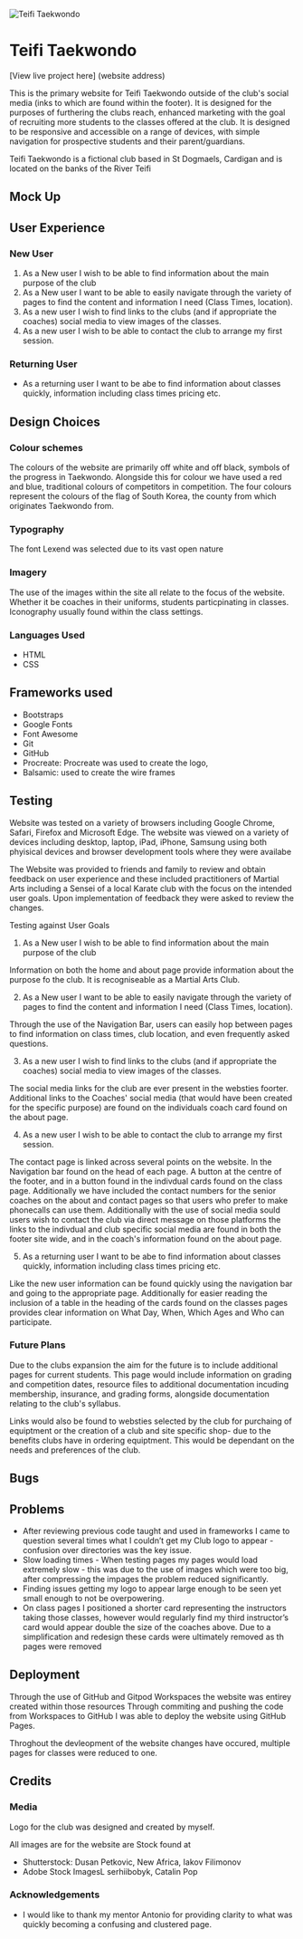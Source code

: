![Teifi Taekwondo](logo.png)

# Teifi Taekwondo
[View live project here] (website address)

This is the primary website for Teifi Taekwondo outside of the club's social media (inks to which are found within the footer). It is designed for the purposes of furthering the clubs reach, enhanced marketing with the goal of recruiting more students to the classes offered at the club. It is designed to be responsive and accessible on a range of devices, with simple navigation for prospective students and their parent/guardians.

Teifi Taekwondo is a fictional club based in St Dogmaels, Cardigan and is located on the banks of the River Teifi

## Mock Up

## User Experience

### New User
1. As a New user I wish to be able to find information about the main purpose of the club
2. As a New user I want to be able to easily navigate through the variety of pages to find the content and information I need (Class Times, location). 
3. As a new user I wish to find links to the clubs (and if appropriate the coaches) social media to view images of the classes.
4. As a new user I wish to be able to contact the club to arrange my first session.

### Returning User
- As a returning user I want to be abe to find information about classes quickly, information including class times pricing etc.

## Design Choices
### Colour schemes
The colours of the website are primarily off white and off black, symbols of the progress in Taekwondo. Alongside this for colour we have used a red and blue, traditional colours of competitors in competition. The four colours represent the colours of the flag of South Korea, the county from which originates Taekwondo from.

### Typography
The font Lexend was selected due to its vast open nature

### Imagery
The use of the images within the site all relate to the focus of the website. Whether it be coaches in their uniforms, students particpinating in classes. Iconography usually found within the class settings.

### Languages Used
- HTML
- CSS

## Frameworks used
- Bootstraps
- Google Fonts
- Font Awesome
- Git
- GitHub
- Procreate: Procreate was used to create the logo, 
- Balsamic: used to create the wire frames

## Testing
Website was tested on a variety of browsers including Google Chrome, Safari, Firefox and Microsoft Edge.
The website was viewed on a variety of devices including desktop, laptop, iPad, iPhone, Samsung using both phyisical devices and browser development tools where they were availabe

The Website was provided to friends and family to review and obtain feedback on user experience and these included practitioners of  Martial Arts including a Sensei of a local Karate club with the focus on the intended user goals. Upon implementation of feedback they were asked to review the changes. 

Testing against User Goals
1. As a New user I wish to be able to find information about the main purpose of the club

Information on both the home and about page provide information about the purpose fo the club. It is recogniseable as a Martial Arts Club.

2. As a New user I want to be able to easily navigate through the variety of pages to find the content and information I need (Class Times, location).

Through the use of the Navigation Bar, users can easily hop between pages to find information on class times, club location, and even frequently asked questions. 

3. As a new user I wish to find links to the clubs (and if appropriate the coaches) social media to view images of the classes.

The social media links for the club are ever present in the websties foorter. Additional links to the Coaches' social media (that would have been created for the specific purpose) are found on the individuals coach card found on the about page.

4. As a new user I wish to be able to contact the club to arrange my first session.

The contact page is linked across several points on the website. In the Navigation bar found on the head of each page. A button at the centre of the footer, and in a button found in the indivdual cards found on the class page.
Additionally we have included the contact numbers for the senior coaches on the about and contact pages so that users who prefer to make phonecalls can use them. Additionally with the use of social media sould users wish to contact the club via direct message on those platforms the links to the indivdual and club specific social media are found in both the footer site wide, and in the coach's information found on the about page.

5. As a returning user I want to be abe to find information about classes quickly, information including class times pricing etc.

Like the new user information can be found quickly using the navigation bar and going to the appropriate page. Additionally for easier reading the inclusion of a table in the heading of the cards found on the classes pages provides clear information on What Day, When, Which Ages and Who can participate.

### Future Plans
Due to the clubs expansion the aim for the future is to include additional pages for current students. This page would include information on grading and competition dates, resource files to additional documentation incuding membership, insurance, and grading forms, alongside documentation relating to the club's syllabus.

Links would also be found to websties selected by the club for purchaing of equiptment or the creation of a club and site specific shop- due to the benefits clubs have in ordering equiptment. This would be dependant on the needs and preferences of the club.

## Bugs

## Problems
- After reviewing previous code taught and used in frameworks I came to question several times what I couldn’t get my Club logo to appear - confusion over directories was the key issue.
- Slow loading times - When testing pages my pages would load extremely slow - this was due to the use of images which were too big, after compressing the impages the problem reduced significantly.
- Finding issues getting my logo to appear large enough to be seen yet small enough to not be overpowering. 
- On class pages I positioned a shorter card representing the instructors taking those classes, however would regularly find my third instructor’s card would appear double the size of the coaches above. Due to a simplification and redesign these cards were ultimately removed as th pages were removed

## Deployment
Through the use of GitHub and Gitpod Workspaces the website was entirey created within those resources
Through commiting and pushing the code from Workspaces to GitHub I was able to deploy the website using GitHub Pages.

Throghout the devleopment of the website changes have occured, multiple pages for classes were reduced to one. 
## Credits

### Media
Logo for the club was designed and created by myself.

All images are for the website are Stock found at 
- Shutterstock: Dusan Petkovic, New Africa, Iakov Filimonov
- Adobe Stock ImagesL serhiibobyk, Catalin Pop
### Acknowledgements
* I would like to thank my mentor Antonio for providing clarity to what was quickly becoming a confusing and clustered page.